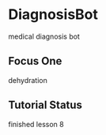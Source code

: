 # DiagnosisBot
medical diagnosis bot

## Focus One
dehydration

## Tutorial Status 
finished lesson 8